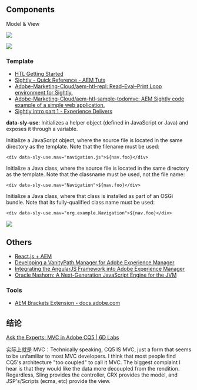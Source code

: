 ## Components

Model & View

![](http://7xjbdq.com1.z0.glb.clouddn.com/images/2016/1469608623653.png)

![](http://7xjbdq.com1.z0.glb.clouddn.com/images/2016/1469608844086.png)

### Template

- [HTL Getting Started](https://docs.adobe.com/docs/en/htl/getting-started.html)
- [Sightly - Quick Reference - AEM Tuts](http://aemtuts.com/aem-sightly-quick-reference/)
- [Adobe-Marketing-Cloud/aem-htl-repl: Read–Eval–Print Loop environment for Sightly.](https://github.com/Adobe-Marketing-Cloud/aem-htl-repl)
- [Adobe-Marketing-Cloud/aem-htl-sample-todomvc: AEM Sightly code example of a simple web application.](https://github.com/Adobe-Marketing-Cloud/aem-htl-sample-todomvc)
- [Sightly intro part 1 - Experience Delivers](http://blogs.adobe.com/experiencedelivers/experience-management/sightly-intro-part-1/)

**data-sly-use**: Initializes a helper object (defined in JavaScript or Java) and exposes it through a variable.

Initialize a JavaScript object, where the source file is located in the same directory as the template. Note that the filename must be used:

    <div data-sly-use.nav="navigation.js">${nav.foo}</div>


Initialize a Java class, where the source file is located in the same directory as the template. Note that the classname must be used, not the file name:

    <div data-sly-use.nav="Navigation">${nav.foo}</div>

Initialize a Java class, where that class is installed as part of an OSGi bundle. Note that its fully-qualified class name must be used:

    <div data-sly-use.nav="org.example.Navigation">${nav.foo}</div>

![](http://7xjbdq.com1.z0.glb.clouddn.com/images/2016/1469608153580.png)

## Others

- [React.js + AEM](http://slides.com/benwestrate/deck-1#/)
- [Developing a VanityPath Manager for Adobe Experience Manager](https://helpx.adobe.com/experience-manager/using/vanitypath.html)
- [Integrating the AngularJS Framework into Adobe Experience Manager](https://helpx.adobe.com/experience-manager/using/AngularJS.html)
- [Oracle Nashorn: A Next-Generation JavaScript Engine for the JVM](http://www.oracle.com/technetwork/articles/java/jf14-nashorn-2126515.html)

### Tools 

- [AEM Brackets Extension - docs.adobe.com](https://docs.adobe.com/content/docs/en/dev-tools/aem-brackets.html)

## 结论

[Ask the Experts: MVC in Adobe CQ5 | 6D Labs](http://labs.6dglobal.com/blog/2013-05-20/ask-experts-mvc-adobe-cq5/)

实际上就是 MVC：Technically speaking, CQ5 IS MVC, just a form that seems to be unfamiliar to most MVC developers. I think that most people find CQ5's architecture "too coupled" to call it MVC. The biggest complaint I hear is that they would like the data more decoupled from the rendition. Regardless, Sling provides the controller, CRX provides the model, and JSP's/Scripts (ecma, etc) provide the view.
